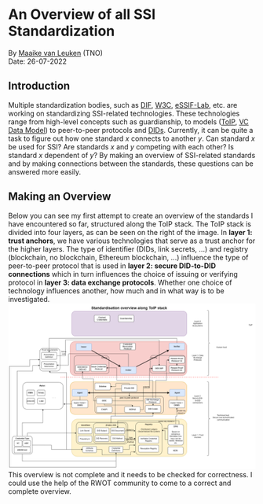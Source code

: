 # An Overview of all SSI Standardization

By [Maaike van Leuken](mailto:maaike.vanleuken@tno.nl) (TNO)\
Date: 26-07-2022

## Introduction
Multiple standardization bodies, such as [DIF](https://identity.foundation/), [W3C](https://www.w3.org/), [eSSIF-Lab](https://essif-lab.github.io/framework/), etc. are working on standardizing SSI-related technologies. These technologies range from high-level concepts such as guardianship, to models ([ToIP](https://trustoverip.org/toip-model/), [VC Data Model](https://www.w3.org/TR/vc-data-model/)) to peer-to-peer protocols and [DIDs](https://w3c.github.io/did-core/). Currently, it can be quite a task to figure out how one standard _x_ connects to another _y_. Can standard _x_ be used for SSI? Are standards _x_ and _y_ competing with each other? Is standard _x_ dependent of _y_? By making an overview of SSI-related standards and by making connections between the standards, these questions can be answered more easily.

## Making an Overview
Below you can see my first attempt to create an overview of the standards I have encountered so far, structured along the ToIP stack. The ToIP stack is divided into four layers, as can be seen on the right of the image. In **layer 1: trust anchors**, we have various technologies that serve as a trust anchor for the higher layers. The type of identifier (DIDs, link secrets, ...) and registry (blockchain, no blockchain, Ethereum blockchain, ...) influence the type of peer-to-peer protocol that is used in **layer 2: secure DID-to-DID connections** which in turn influences the choice of issuing or verifying protocol in **layer 3: data exchange protocols**. Whether one choice of technology influences another, how much and in what way is to be investigated. 
![standardisation-overview](media/standardisation.png)
This overview is not complete and it needs to be checked for correctness. I could use the help of the RWOT community to come to a correct and complete overview.